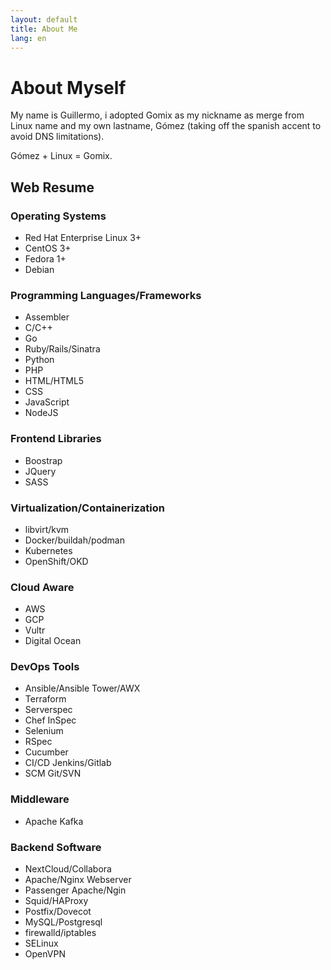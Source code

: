 ```yaml
---
layout: default
title: About Me
lang: en
---
```

# About Myself

My name is Guillermo, i adopted Gomix as my nickname as merge from Linux name and my own lastname, Gómez (taking off the spanish accent to avoid DNS limitations).

Gómez + Linux = Gomix.

## Web Resume
### Operating Systems
* Red Hat Enterprise Linux 3+
* CentOS 3+
* Fedora 1+
* Debian
  
### Programming Languages/Frameworks
* Assembler
* C/C++
* Go
* Ruby/Rails/Sinatra
* Python
* PHP
* HTML/HTML5
* CSS
* JavaScript
* NodeJS

### Frontend Libraries
* Boostrap
* JQuery
* SASS
  
### Virtualization/Containerization
* libvirt/kvm
* Docker/buildah/podman
* Kubernetes
* OpenShift/OKD

### Cloud Aware
* AWS
* GCP
* Vultr
* Digital Ocean

### DevOps Tools
* Ansible/Ansible Tower/AWX
* Terraform
* Serverspec
* Chef InSpec
* Selenium
* RSpec
* Cucumber
* CI/CD Jenkins/Gitlab
* SCM Git/SVN

### Middleware
* Apache Kafka

### Backend Software
* NextCloud/Collabora
* Apache/Nginx Webserver
* Passenger Apache/Ngin
* Squid/HAProxy
* Postfix/Dovecot
* MySQL/Postgresql
* firewalld/iptables
* SELinux
* OpenVPN
